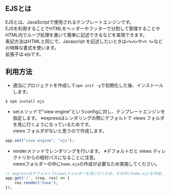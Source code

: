 ## EJSとは
EJSとは、JavaScriptで使用されるテンプレートエンジンです。   
EJSを利用することでHTMLをヘッダーやフッターで分割して管理することやHTML内でループ処理を書いて簡単に記述できるなどを実現できます。  
表記方法はHTMLと同じで、Javascript を記述したいときは`<%=%>`や`<% %>`などの特殊な書式を使います。  
拡張子は.ejsです。  

## 利用方法
- 適当にプロジェクトを作成して`npm init -y`で初期化した後、インストールします。
```
$ npm install ejs
```
- setメソッドで"view engine"というconfigに対し、テンプレートエンジンを指定します。
※expressはレンダリングの際にデフォルトで views フォルダを見に行くようになっているためです。  
views フォルダがないと思うので作成します。
```javascript
app.set("view engine", "ejs");
```
- renderメソッドでレンダリングを行います。
※デフォルトだと views ディレクトリからの相対パスになることに注意。  
viewsフォルダーの中に`home.ejs`の作成が必要なため実施してください。
```javascript
// expressはデフォルトでviewsフォルダーを見に行くため、その中にhome.ejsを作成。
app.get('/', (req, res) => {
    res.render('home');
});
```
